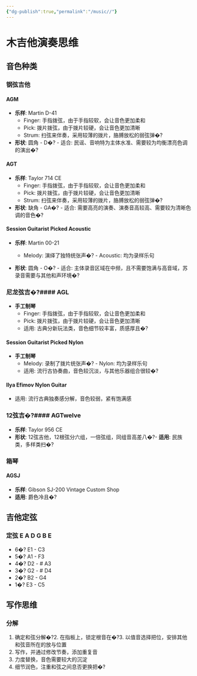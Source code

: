 ```yaml
---
{"dg-publish":true,"permalink":"/music//"}
---
```



# 木吉他演奏思维

## 音色种类

### 钢弦吉他
#### AGM
- **乐样**: Martin D-41
  - Finger: 手指拨弦，由于手指较软，会让音色更加柔和
  - Pick: 拨片拨弦，由于拨片较硬，会让音色更加清晰
  - Strum: 扫弦来伴奏，采用较薄的拨片，胳膊放松的弱弦弹�?
- **形状**: 圆角 - D�?  - 适合: 民谣、音响特为主体水准、需要较为均衡漂亮色调的演出�?
#### AGT
- **乐样**: Taylor 714 CE
  - Finger: 手指拨弦，由于手指较软，会让音色更加柔和
  - Pick: 拨片拨弦，由于拨片较硬，会让音色更加清晰
  - Strum: 扫弦来伴奏，采用较薄的拨片，胳膊放松的弱弦弹�?
- **形状**: 缺角 - GA�?  - 适合: 需要高亮的演奏、演奏音高较高、需要较为清晰色调的音色�?
#### Session Guitarist Picked Acoustic
- **乐样**: Martin 00-21
  - Melody: 演绎了独特统张声�?  - Acoustic: 均为录样乐句

- **形状**: 圆角 - O�?  - 适合: 主体录音区域在中频，且不需要饱满与高音域，苏录音需要与其他和声环境�?
### 尼龙弦吉�?#### AGL
- **手工制琴**
  - Finger: 手指拨弦，由于手指较软，会让音色更加柔和
  - Pick: 拨片拨弦，由于拨片较硬，会让音色更加清晰
  - 适用: 古典分新玩法类，音色细节较丰富，质感厚且�?
#### Session Guitarist Picked Nylon
- **手工制琴**
  - Melody: 录制了拨片统张声�?  - Nylon: 均为录样乐句
  - 适用: 流行古协奏曲，音色较沉淡，与其他乐器组合很较�?
#### Ilya Efimov Nylon Guitar
- 适用: 流行古典独奏感分解，音色较弱，紧有饱满感

### 12弦吉�?#### AGTwelve
- **乐样**: Taylor 956 CE
- **形状**: 12弦吉他，12根弦分六组，一倍弦组，同组音高差八�?- **适用**: 民族类，多样类扫�?
### 箱琴
#### AGSJ
- **乐样**: Gibson SJ-200 Vintage Custom Shop
- **适用**: 爵色冷且�?
## 吉他定弦
### 定弦 E A D G B E
- 6�? E1 - C3
- 5�? A1 - F3
- 4�? D2 - # A3
- 3�? G2 - # D4
- 2�? B2 - G4
- 1�? E3 - C5

## 写作思维
### 分解
1. 确定和弦分解�?2. 在指板上，锁定根音在�?3. 以值音选择把位，安排其他和弦音所在的放与位置
4. 写作，并通过修改节奏，添加重复音
5. 力度替换，音色需要较大的沉淀
6. 细节润色，注重和弦之间息否更换把�?
